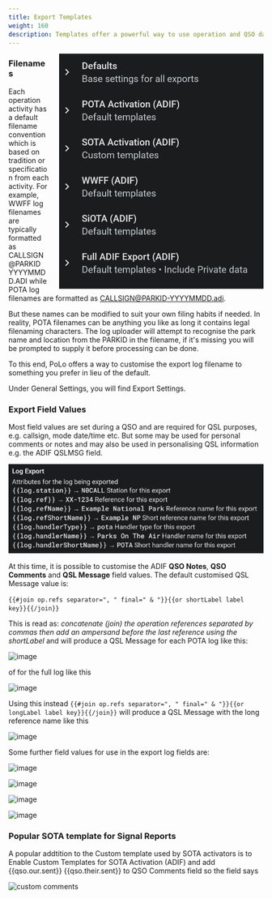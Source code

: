 ```yaml
---
title: Export Templates
weight: 160
description: Templates offer a powerful way to use operation and QSO data in dynamic ways for both filename and export field value contents.
---
```

<img style="float: right; margin-left: 20px" src="./activities.png"/>

### Filenames
Each operation activity has a default filename convention which is based on tradition or specification from each activity. For example, WWFF log filenames are typically formatted as CALLSIGN@PARKID YYYYMMDD.ADI while POTA log filenames are formatted as CALLSIGN@PARKID-YYYYMMDD.adi.

But these names can be modified to suit your own filing habits if needed. In reality, POTA filenames can be anything you like as long it contains legal filenaming characters. The log uploader will attempt to recognise the park name and location from the PARKID in the filename, if it's missing you will be prompted to supply it before processing can be done.

To this end, PoLo offers a way to customise the export log filename to something you prefer in lieu of the default.

Under General Settings, you will find Export Settings.

### Export Field Values
Most field values are set during a QSO and are required for QSL purposes, e.g. callsign, mode date/time etc.
But some may be used for personal comments or notes and may also be used in personalising QSL information e.g. the ADIF QSLMSG field.

![image](./filenamesamples.png)

At this time, it is possible to customise the ADIF **QSO Notes**, **QSO Comments** and **QSL Message** field values. The default customised QSL Message value is:

```{{#join op.refs separator=", " final=" & "}}{{or shortLabel label key}}{{/join}}```

This is read as: *concatenate (join) the operation references separated by commas then add an ampersand before the last reference using the shortLabel* and will produce a QSL Message for each POTA log like this:

![image](./defqslmsg.png)

of for the full log like this

![image](./multiactqslmsg.png)

Using this instead
```{{#join op.refs separator=", " final=" & "}}{{or longLabel label key}}{{/join}}```
will produce a QSL Message with the long reference name like this

![image](./longlabelmsg.png)

Some further field values for use in the export log fields are:

![image](./callsigns.png)

![image](./operationdate.png)

![image](./operationdetails.png)

![image](./qsoinformation.png)

### Popular SOTA template for Signal Reports
A popular addtition to the Custom template used by SOTA activators is to Enable Custom Templates for SOTA Activation (ADIF) and add {{qso.our.sent}} {{qso.their.sent}} to QSO Comments field so the field says

![custom comments](sigreportsSOTA.png)
